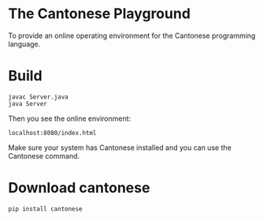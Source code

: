 # The Cantonese Playground
To provide an online operating environment for the Cantonese programming language.

# Build
```
javac Server.java
java Server
```

Then you see the online environment:
```
localhost:8080/index.html
```  

Make sure your system has Cantonese installed and you can use the Cantonese command.

# Download cantonese
```
pip install cantonese
```